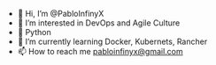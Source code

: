 - 👋 Hi, I’m @PabloInfinyX
- 👀 I’m interested in DevOps and Agile Culture
- 🐍 Python
- 🌱 I’m currently learning Docker, Kubernets, Rancher
- 📫 How to reach me pabloinfinyx@gmail.com

<!---
PabloInfinyX/PabloInfinyX is a ✨ special ✨ repository because its `README.md` (this file) appears on your GitHub profile.
You can click the Preview link to take a look at your changes.
--->
